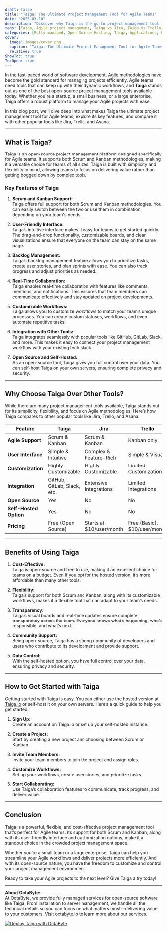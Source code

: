 ```yaml
---
draft: false
title: "Taiga: The Ultimate Project Management Tool for Agile Teams"
date: "2025-03-10"
description: "Discover why Taiga is the go-to project management tool for Agile teams. Learn about its features, benefits, and how it compares to other popular tools like Jira, Trello, and Asana. Perfect for teams looking to streamline their Agile workflows."
tags: [Taiga, Agile project management, Taiga vs Jira, Taiga vs Trello, Taiga vs Asana, open source project management, Agile tools, Taiga features, Taiga benefits, project management software]
categories: [Fully managed, Open Source Hosting, Taiga, Applications, Project Management]
cover:
  image: images/cover.png
  caption: "Taiga: The Ultimate Project Management Tool for Agile Teams"
  relative: true
ShowToc: true
TocOpen: true
---
```



In the fast-paced world of software development, Agile methodologies have become the gold standard for managing projects efficiently. Agile teams need tools that can keep up with their dynamic workflows, and **Taiga** stands out as one of the best open-source project management tools available today. Whether you're a startup, a small business, or a large enterprise, Taiga offers a robust platform to manage your Agile projects with ease.

In this blog post, we’ll dive deep into what makes Taiga the ultimate project management tool for Agile teams, explore its key features, and compare it with other popular tools like Jira, Trello, and Asana.

---

## What is Taiga?

Taiga is an open-source project management platform designed specifically for Agile teams. It supports both Scrum and Kanban methodologies, making it a versatile choice for teams of all sizes. Taiga is built with simplicity and flexibility in mind, allowing teams to focus on delivering value rather than getting bogged down by complex tools.

### Key Features of Taiga

1. **Scrum and Kanban Support:**  
   Taiga offers full support for both Scrum and Kanban methodologies. You can easily switch between the two or use them in combination, depending on your team's needs.

2. **User-Friendly Interface:**  
   Taiga’s intuitive interface makes it easy for teams to get started quickly. The drag-and-drop functionality, customizable boards, and clear visualizations ensure that everyone on the team can stay on the same page.

3. **Backlog Management:**  
   Taiga’s backlog management feature allows you to prioritize tasks, create user stories, and plan sprints with ease. You can also track progress and adjust priorities as needed.

4. **Real-Time Collaboration:**  
   Taiga enables real-time collaboration with features like comments, mentions, and notifications. This ensures that team members can communicate effectively and stay updated on project developments.

5. **Customizable Workflows:**  
   Taiga allows you to customize workflows to match your team’s unique processes. You can create custom statuses, workflows, and even automate repetitive tasks.

6. **Integration with Other Tools:**  
   Taiga integrates seamlessly with popular tools like GitHub, GitLab, Slack, and more. This makes it easy to connect your project management workflow with your existing tech stack.

7. **Open Source and Self-Hosted:**  
   As an open-source tool, Taiga gives you full control over your data. You can self-host Taiga on your own servers, ensuring complete privacy and security.

---

## Why Choose Taiga Over Other Tools?

While there are many project management tools available, Taiga stands out for its simplicity, flexibility, and focus on Agile methodologies. Here’s how Taiga compares to other popular tools like Jira, Trello, and Asana:

| Feature                | Taiga                          | Jira                           | Trello                         | Asana                          |
|------------------------|--------------------------------|--------------------------------|--------------------------------|--------------------------------|
| **Agile Support**      | Scrum & Kanban                 | Scrum & Kanban                 | Kanban only                    | Limited Agile support          |
| **User Interface**     | Simple & Intuitive             | Complex & Feature-Rich         | Simple & Visual                | Clean & Modern                 |
| **Customization**      | Highly Customizable            | Highly Customizable            | Limited Customization          | Moderate Customization         |
| **Integration**        | GitHub, GitLab, Slack, etc.    | Extensive Integrations         | Limited Integrations           | Extensive Integrations         |
| **Open Source**        | Yes                            | No                             | No                             | No                             |
| **Self-Hosted Option** | Yes                            | No                             | No                             | No                             |
| **Pricing**            | Free (Open Source)             | Starts at $10/user/month       | Free (Basic), $10/user/month   | Free (Basic), $10.99/user/month|

---

## Benefits of Using Taiga

1. **Cost-Effective:**  
   Taiga is open-source and free to use, making it an excellent choice for teams on a budget. Even if you opt for the hosted version, it’s more affordable than many other tools.

2. **Flexibility:**  
   Taiga’s support for both Scrum and Kanban, along with its customizable workflows, makes it a flexible tool that can adapt to your team’s needs.

3. **Transparency:**  
   Taiga’s visual boards and real-time updates ensure complete transparency across the team. Everyone knows what’s happening, who’s responsible, and what’s next.

4. **Community Support:**  
   Being open-source, Taiga has a strong community of developers and users who contribute to its development and provide support.

5. **Data Control:**  
   With the self-hosted option, you have full control over your data, ensuring privacy and security.

---

## How to Get Started with Taiga

Getting started with Taiga is easy. You can either use the hosted version at [Taiga.io](https://taiga.io) or self-host it on your own servers. Here’s a quick guide to help you get started:

1. **Sign Up:**  
   Create an account on Taiga.io or set up your self-hosted instance.

2. **Create a Project:**  
   Start by creating a new project and choosing between Scrum or Kanban.

3. **Invite Team Members:**  
   Invite your team members to join the project and assign roles.

4. **Customize Workflows:**  
   Set up your workflows, create user stories, and prioritize tasks.

5. **Start Collaborating:**  
   Use Taiga’s collaboration features to communicate, track progress, and deliver value.

---

## Conclusion

Taiga is a powerful, flexible, and cost-effective project management tool that’s perfect for Agile teams. Its support for both Scrum and Kanban, along with its user-friendly interface and customization options, make it a standout choice in the crowded project management space.

Whether you’re a small team or a large enterprise, Taiga can help you streamline your Agile workflows and deliver projects more efficiently. And with its open-source nature, you have the freedom to customize and control your project management environment.

Ready to take your Agile projects to the next level? Give Taiga a try today!

---

**About OctaByte:**  
At OctaByte, we provide fully managed services for open-source software like Taiga. From installation to server management, we handle all the technical details so you can focus on what matters most—delivering value to your customers. Visit [octabyte.io](https://octabyte.io) to learn more about our services.

[![Deploy Taiga with OctaByte](/images/deploy-on-octabyte.png)](https://octabyte.io/fully-managed-open-source-services/applications/project-management/taiga)